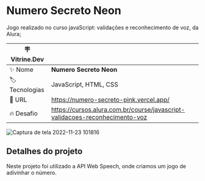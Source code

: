 # Numero Secreto Neon
Jogo realizado no curso javaScript: validações e reconhecimento de voz, da Alura;

| :placard: Vitrine.Dev |     |
| -------------  | --- |
| :sparkles: Nome        | **Numero Secreto Neon**
| :label: Tecnologias | JavaScript, HTML, CSS
| :rocket: URL         | https://numero-secreto-pink.vercel.app/
| :fire: Desafio     | https://cursos.alura.com.br/course/javascript-validacoes-reconhecimento-voz

<!-- Inserir imagem com a #vitrinedev ao final do link -->
![Captura de tela 2022-11-23 101816](https://user-images.githubusercontent.com/110056385/203556660-af87792d-91ad-4c64-bc58-4ccfbb361cc1.png#vitrinedev)


## Detalhes do projeto

Neste projeto foi utilizado a API Web Speech, onde criamos um jogo de adivinhar o número.
